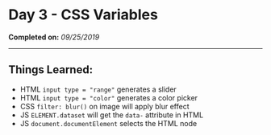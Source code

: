 # Day 3 - CSS Variables

**Completed on:** _09/25/2019_

---

## Things Learned:

-   HTML `input type = "range"` generates a slider
-   HTML `input type = "color"` generates a color picker
-   CSS `filter: blur()` on image will apply blur effect
-   JS `ELEMENT.dataset` will get the `data-` attribute in HTML
-   JS `document.documentElement` selects the HTML node
